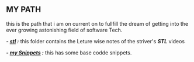 
## MY PATH

this is the path that i am on current on to fullfill the dream of getting into the ever growing astonishing field of software Tech.

***- [stl](../stl/) :*** this folder contains the Leture wise notes of the striver's ***STL*** videos

***- [my Snippets](../Snippets) :*** this has some base codde snippets.


